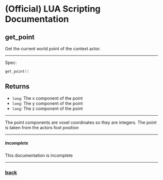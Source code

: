 
# (Official) LUA Scripting Documentation

## get_point

Get the current world point of the context actor.

___

Spec:

```lua
get_point()
```

## Returns

- `long`: The x component of the point
- `long`: The y component of the point
- `long`: The z component of the point

___

The point components are voxel coordinates so they are integers. The point is taken from the actors foot position

___

##### Incomplete

This documentation is incomplete

___

### [back](../getters)
